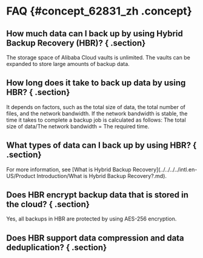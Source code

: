 # FAQ {#concept_62831_zh .concept}

## How much data can I back up by using Hybrid Backup Recovery \(HBR\)? { .section}

The storage space of Alibaba Cloud vaults is unlimited. The vaults can be expanded to store large amounts of backup data.

## How long does it take to back up data by using HBR? { .section}

It depends on factors, such as the total size of data, the total number of files, and the network bandwidth. If the network bandwidth is stable, the time it takes to complete a backup job is calculated as follows: The total size of data/The network bandwidth = The required time.

## What types of data can I back up by using HBR? { .section}

For more information, see [What is Hybrid Backup Recovery](../../../../intl.en-US/Product Introduction/What is Hybrid Backup Recovery?.md).

## Does HBR encrypt backup data that is stored in the cloud? { .section}

Yes, all backups in HBR are protected by using AES-256 encryption.

## Does HBR support data compression and data deduplication? { .section}

Yes, the compression and deduplication ratio depend on the type of source data. The maximum ratio is 30:1.

## Does HBR support incremental backups? { .section}

Yes, successive copies of the data only contain the changes since the previous backup copy is created.

## What can I do if I forget my logon password for a client? { .section}

You can re-download a client from the HBR console, install the client, log on to the client, and enter a new password on the registration page.

## How can I create a backup plan? { .section}

You need to first create backup policies. When creating a backup plan, you need to select the location of a data source and the required policy. After you change a backup policy, the change will be synchronized to the associated backup plan. If you delete a backup policy, the related backup job is also deleted. However, you can continue using completed backups.

## Is actual data backed up when I back up symbolic links? { .section}

No. Linux symbolic links are similar to Windows shortcuts. When you back up symbolic links, only links are backed up rather than the linked data.

## How can I view a failure cause for a backup or restore job? { .section}

Move the pointer over the Failed status to view the cause of the failure.

## Does Hybrid Backup Recovery \(HBR\) support a remote data restoration? { .section}

Yes. When a failure occurs on a protected host, you can install a backup client on another host. Then, you can download a certificate that is used to restore the protected host from the HBR console. You can use the certificate to register an account and log on to the backup client. Locate the required backup on the **Backups** list to restore data.


